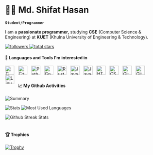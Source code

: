 # 🏄‍♂️ Md. Shifat Hasan

**`Student/Programmer`**

I am a **passionate programmer,** studying **CSE** (Computer Science & Engineering) at **KUET** (Khulna University of Engineering & Technology)**.**

<p align="left">
    <a href="https://github.com/shifathasangns?tab=followers">
        <img alt="followers" title="Follow me on Github" src="https://custom-icon-badges.demolab.com/github/followers/shifathasangns?color=236ad3&labelColor=1155ba&style=for-the-badge&logo=person-add&label=followers&logoColor=white"/>
    </a>
    <a href="https://github.com/shifathasangns?tab=repositories&sort=stargazers">
        <img alt="total stars" title="Total stars on GitHub" src="https://custom-icon-badges.demolab.com/github/stars/shifathasangns?color=55960c&style=for-the-badge&labelColor=488207&logo=star"/>
    </a>
</p>

#### 🧰 Languages and Tools I'm interested in

<img align="left" alt="C" width="30px" style="padding-right:10px;" src="https://cdn.jsdelivr.net/gh/devicons/devicon/icons/c/c-original.svg"/>
<img align="left" alt="C++" width="30px" style="padding-right:10px;" src="https://cdn.jsdelivr.net/gh/devicons/devicon/icons/cplusplus/cplusplus-original.svg" />
<img align="left" alt="Python" width="30px" style="padding-right:10px;" src="https://cdn.jsdelivr.net/gh/devicons/devicon/icons/python/python-original.svg" />
<img align="left" alt="Go" width="30px" style="padding-right:10px;" src="https://cdn.jsdelivr.net/gh/devicons/devicon/icons/go/go-original.svg" />
<img align="left" alt="Rust" width="30px" style="padding-right:10px;" src="https://www.rust-lang.org/logos/rust-logo-512x512.png" />
<img align="left" alt="Java" width="30px" style="padding-right:10px;" src="https://cdn.jsdelivr.net/gh/devicons/devicon/icons/java/java-original.svg"/>
<img align="left" alt="JavaScript" width="30px" style="padding-right:10px;" src="https://cdn.jsdelivr.net/gh/devicons/devicon/icons/javascript/javascript-original.svg" />
<img align="left" alt="HTML" width="30px" style="padding-right:10px;" src="https://cdn.jsdelivr.net/gh/devicons/devicon/icons/html5/html5-original.svg" />
<img align="left" alt="CSS" width="30px" style="padding-right:10px;" src="https://cdn.jsdelivr.net/gh/devicons/devicon/icons/css3/css3-original.svg" />
<img align="left" alt="Git" width="30px" style="padding-right:10px;" src="https://cdn.jsdelivr.net/gh/devicons/devicon/icons/git/git-original.svg" />
<img align="left" alt="GitHub" width="30px" style="padding-right:10px;" src="https://icones.pro/wp-content/uploads/2021/06/icone-github-grise.png" />
<img align="left" alt="Linux" width="30px" style="padding-right:10px;" src="https://cdn.jsdelivr.net/gh/devicons/devicon/icons/linux/linux-original.svg" />

<br />

#

#### 📈 My Github Activities

![Summary](https://github-profile-summary-cards.vercel.app/api/cards/profile-details?username=ShifatHasanGNS&show_icons=true&locale=en&layout=compact&theme=transparent)

![Stats](https://github-profile-summary-cards.vercel.app/api/cards/stats?username=ShifatHasanGNS&show_icons=true&locale=en&layout=compact&theme=transparent)
![Most Used Languages](https://github-readme-stats.vercel.app/api/top-langs?username=ShifatHasanGNS&show_icons=true&locale=en&layout=compact&theme=transparent)

![Github Streak Stats](https://github-readme-streak-stats.herokuapp.com/?user=ShifatHasanGNS&show_icons=true&locale=en&layout=compact&theme=transparent)

#

#### 🏆 Trophies

[![Trophy](https://github-profile-trophy.vercel.app/?username=ShifatHasanGNS)](https://github.com/ryo-ma/github-profile-trophy)
